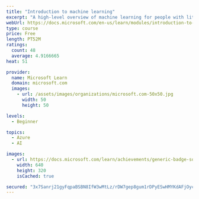 ```yaml
---
title: "Introduction to machine learning"
excerpt: "A high-level overview of machine learning for people with little or no knowledge of computer science and statistics. You’ll be introduced to some essential concepts, explore data, and interactively go through the machine learning life-cycle - using Python to train, save, and use a machine learning model like we would in the real world."
webUrl: https://docs.microsoft.com/en-us/learn/modules/introduction-to-machine-learning/
type: course
price: Free
length: PT52M
ratings:
  count: 48
  average: 4.9166665
heat: 51

provider:
  name: Microsoft Learn
  domain: microsoft.com
  images:
    - url: /assets/images/organizations/microsoft.com-50x50.jpg
      width: 50
      height: 50

levels:
  - Beginner

topics:
  - Azure
  - AI

images:
  - url: https://docs.microsoft.com/learn/achievements/generic-badge-social.png
    width: 640
    height: 320
    isCached: true

secured: "3x7Sanrj21gyFqpaBSBN8IfW3wMtLz/rDW7gep8gum1rDPyESwHMYKdAFjOycKxELOjl36kkMfhMAUdR2dUmhS4CSHvL/aF+y3f/lrH5hIeN7cJ1ZQoN/O07wRFzW+eueeAUepnMt9Qz7zU0YiHZzwKqHhN0Jl2Lyc/kPs40uZFH7kEkHeHCrhDyd/vrSlCu8mhuz5qL5JR96mrGI6Y7TWGr+FFxRCG+TbAHgXGicofIoQx2n5eVa68SutO0OoadjSWW9ogTBxfijkrn3Z41aaDROnWkZk3K1F8+ROf6WDXcwLS1FKo5PIBiJ9DJ6YLVv6b+yQBCZnnR8dD4N6FaO0wi07qaTyI/MSj2+gD1nGRxxCUuqx58BG0CxL0Axhh9xz7TPtSCY7dfaZu5sUsogdnGnYiaE2p/V/dBFmtRUCY=;kvSwhQWZRk5afThI1H/uug=="
---
```


